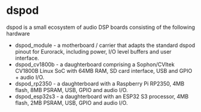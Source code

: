 # dspod
dspod is a small ecosystem of audio DSP boards consisting of the following hardware
* dspod_module - a motherboard / carrier that adapts the standard dspod pinout
for Eurorack, including power, I/O level buffers and user interface.
* dspod_cv1800b - a daughterboard comprising a Sophon/CVItek CV1800B Linux SoC
with 64MB RAM, SD card interface, USB and GPIO + audio I/O.
* dspod_rp2350 - a daughterboard with a Raspberry Pi RP2350, 4MB flash, 8MB PSRAM,
USB, GPIO and audio I/O.
* dspod_esp32s3 - a daughterboard with an ESP32 S3 processor, 4MB flash, 2MB PSRAM,
USB, GPIO and audio I/O.
